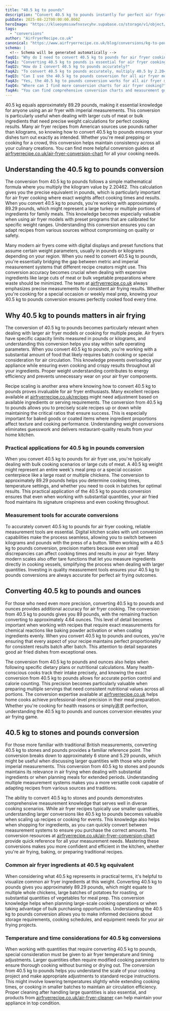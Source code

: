 ```yaml
---
title: "40.5 kg to pounds"
description: "Convert 40.5 kg to pounds instantly for perfect air fryer recipes. Get accurate measurements and cooking tips for delicious results every time."
pubDate: 2025-08-22T00:00:00.000Z
heroImage: "https://klueoymssxwfnxsvcyhv.supabase.co/storage/v1/object/public/Shmucket/40-5-kg-to-pounds.webp"
tags:
  - "conversions"
author: "AirFryerRecipe.co.uk"
canonical: "https://www.airfryerrecipe.co.uk/blog/conversions/kg-to-pounds/40-5-kg-to-pounds"
schema: |
  <!-- Schema will be generated automatically -->
faqQ1: "Why do I need to convert 40.5 kg to pounds for air fryer cooking?"
faqA1: "Converting 40.5 kg to pounds is essential for air fryer cooking because many recipes and appliance settings use imperial measurements. The conversion ensures accurate ingredient portions, proper cooking times, and prevents overloading your air fryer basket. This precision leads to perfectly cooked meals with consistent results every time you use your appliance."
faqQ2: "How do I convert 40.5 kg to pounds accurately?"
faqA2: "To convert 40.5 kg to pounds accurately, multiply 40.5 by 2.20462, which gives you approximately 89.29 pounds. For kitchen purposes, rounding to 89.3 pounds is usually sufficient. Using a digital kitchen scale with unit conversion capabilities provides the most precise measurement for air fryer cooking and recipe following."
faqQ3: "Can I use the 40.5 kg to pounds conversion for all air fryer models?"
faqA3: "Yes, the 40.5 kg to pounds conversion works for all air fryer models since it's a standard weight conversion rather than appliance-specific. However, you should always check your air fryer's maximum capacity in pounds or kilograms before attempting to cook large quantities. Different models have varying basket sizes and weight limitations that affect how much food you can cook at once."
faqQ4: "Where can I find more conversion charts for air fryer cooking?"
faqA4: "You can find comprehensive conversion charts and measurement guides at airfryerrecipe.co.uk, which offers detailed resources for all your air frying needs. The website provides conversion tables for weights, temperatures, and cooking times specifically tailored for air fryer users. These resources help ensure perfect results regardless of the measurement system used in your recipes."
---
```

<p>40.5 kg equals approximately 89.29 pounds, making it essential knowledge for anyone using an air fryer with imperial measurements. This conversion is particularly useful when dealing with larger cuts of meat or bulk ingredients that need precise weight calculations for perfect cooking results. Many air fryer recipes from American sources use pounds rather than kilograms, so knowing how to convert 40.5 kg to pounds ensures your dishes turn out exactly as intended. Whether you're meal prepping or cooking for a crowd, this conversion helps maintain consistency across all your culinary creations. You can find more helpful conversion guides at <a href=https://www.airfryerrecipe.co.uk/air-fryer-conversion-chart>airfryerrecipe.co.uk/air-fryer-conversion-chart</a> for all your cooking needs.</p>

<h2>Understanding the 40.5 kg to pounds conversion</h2>
<p>The conversion from 40.5 kg to pounds follows a simple mathematical formula where you multiply the kilogram value by 2.20462. This calculation gives you the precise equivalent in pounds, which is particularly important for air fryer cooking where exact weights affect cooking times and results. When you convert 40.5 kg to pounds, you're working with approximately 89.29 pounds, which might represent a large turkey or multiple portions of ingredients for family meals. This knowledge becomes especially valuable when using air fryer models with preset programs that are calibrated for specific weight ranges. Understanding this conversion ensures you can adapt recipes from various sources without compromising on quality or safety.</p>

<p>Many modern air fryers come with digital displays and preset functions that assume certain weight parameters, usually in pounds or kilograms depending on your region. When you need to convert 40.5 kg to pounds, you're essentially bridging the gap between metric and imperial measurement systems that different recipe creators might use. This conversion accuracy becomes crucial when dealing with expensive ingredients like large cuts of meat or bulk vegetable preparations where waste should be minimized. The team at <a href=https://www.airfryerrecipe.co.uk>airfryerrecipe.co.uk</a> always emphasizes precise measurements for consistent air frying results. Whether you're cooking for a special occasion or weekly meal prep, knowing your 40.5 kg to pounds conversion ensures perfectly cooked food every time.</p>

<h2>Why 40.5 kg to pounds matters in air frying</h2>
<p>The conversion of 40.5 kg to pounds becomes particularly relevant when dealing with larger air fryer models or cooking for multiple people. Air fryers have specific capacity limits measured in pounds or kilograms, and understanding this conversion helps you stay within safe operating parameters. When you convert 40.5 kg to pounds, you're working with a substantial amount of food that likely requires batch cooking or special consideration for air circulation. This knowledge prevents overloading your appliance while ensuring even cooking and crispy results throughout all your ingredients. Proper weight understanding contributes to energy efficiency and prevents unnecessary wear on your air fryer components.</p>

<p>Recipe scaling is another area where knowing how to convert 40.5 kg to pounds proves invaluable for air fryer enthusiasts. Many excellent recipes available at <a href=https://www.airfryerrecipe.co.uk/recipes>airfryerrecipe.co.uk/recipes</a> might need adjustment based on available ingredients or serving requirements. The conversion from 40.5 kg to pounds allows you to precisely scale recipes up or down while maintaining the critical ratios that ensure success. This is especially important for baked goods or coated items where ingredient proportions affect texture and cooking performance. Understanding weight conversions eliminates guesswork and delivers restaurant-quality results from your home kitchen.</p>

<h3>Practical applications for 40.5 kg in pounds conversion</h3>
<p>When you convert 40.5 kg to pounds for air fryer use, you're typically dealing with bulk cooking scenarios or large cuts of meat. A 40.5 kg weight might represent an entire week's meal prep or a special occasion centerpiece like a large roast or multiple chickens. The conversion to approximately 89.29 pounds helps you determine cooking times, temperature settings, and whether you need to cook in batches for optimal results. This practical application of the 40.5 kg to pounds conversion ensures that even when working with substantial quantities, your air fried food maintains its signature crispiness and even cooking throughout.</p>

<h3>Measurement tools for accurate conversions</h3>
<p>To accurately convert 40.5 kg to pounds for air fryer cooking, reliable measurement tools are essential. Digital kitchen scales with unit conversion capabilities make the process seamless, allowing you to switch between kilograms and pounds with the press of a button. When working with a 40.5 kg to pounds conversion, precision matters because even small discrepancies can affect cooking times and results in your air fryer. Many modern scales also offer tare functions that let you measure ingredients directly in cooking vessels, simplifying the process when dealing with larger quantities. Investing in quality measurement tools ensures your 40.5 kg to pounds conversions are always accurate for perfect air frying outcomes.</p>

<h2>Converting 40.5 kg to pounds and ounces</h2>
<p>For those who need even more precision, converting 40.5 kg to pounds and ounces provides additional accuracy for air fryer cooking. The conversion from 40.5 kg to pounds gives you 89 pounds, with the remaining fraction converting to approximately 4.64 ounces. This level of detail becomes important when working with recipes that require exact measurements for chemical reactions like baking powder activation or when coating ingredients evenly. When you convert 40.5 kg to pounds and ounces, you're ensuring that every aspect of your recipe maintains perfect proportionality for consistent results batch after batch. This attention to detail separates good air fried dishes from exceptional ones.</p>

<p>The conversion from 40.5 kg to pounds and ounces also helps when following specific dietary plans or nutritional calculations. Many health-conscious cooks track their intake precisely, and knowing the exact conversion from 40.5 kg to pounds allows for accurate portion control and calorie counting. This precision becomes particularly valuable when preparing multiple servings that need consistent nutritional values across all portions. The conversion expertise available at <a href=https://www.airfryerrecipe.co.uk>airfryerrecipe.co.uk</a> helps home cooks achieve professional-level precision in their meal preparation. Whether you're cooking for health reasons or simply追求 perfection, understanding the 40.5 kg to pounds and ounces conversion elevates your air frying game.</p>

<h2>40.5 kg to stones and pounds conversion</h2>
<p>For those more familiar with traditional British measurements, converting 40.5 kg to stones and pounds provides a familiar reference point. The conversion breaks down to approximately 6 stone and 5.29 pounds, which might be useful when discussing larger quantities with those who prefer imperial measurements. This conversion from 40.5 kg to stones and pounds maintains its relevance in air frying when dealing with substantial ingredients or when planning meals for extended periods. Understanding multiple measurement systems makes you a more versatile cook capable of adapting recipes from various sources and traditions.</p>

<p>The ability to convert 40.5 kg to stones and pounds demonstrates comprehensive measurement knowledge that serves well in diverse cooking scenarios. While air fryer recipes typically use smaller quantities, understanding larger conversions like 40.5 kg to pounds becomes valuable when scaling up recipes or cooking for events. This knowledge also helps when shopping for ingredients, as you can quickly convert between measurement systems to ensure you purchase the correct amounts. The conversion resources at <a href=https://www.airfryerrecipe.co.uk/air-fryer-conversion-chart>airfryerrecipe.co.uk/air-fryer-conversion-chart</a> provide quick reference for all your measurement needs. Mastering these conversions makes you more confident and efficient in the kitchen, whether you're air frying, baking, or preparing traditional recipes.</p>

<h3>Common air fryer ingredients at 40.5 kg equivalent</h3>
<p>When considering what 40.5 kg represents in practical terms, it's helpful to visualize common air fryer ingredients at this weight. Converting 40.5 kg to pounds gives you approximately 89.29 pounds, which might equate to multiple whole chickens, large batches of potatoes for roasting, or substantial quantities of vegetables for meal prep. This conversion knowledge helps when planning large-scale cooking operations or when taking advantage of bulk purchasing opportunities. Understanding the 40.5 kg to pounds conversion allows you to make informed decisions about storage requirements, cooking schedules, and equipment needs for your air frying projects.</p>

<h3>Temperature and time considerations for 40.5 kg conversions</h3>
<p>When working with quantities that require converting 40.5 kg to pounds, special consideration must be given to air fryer temperature and timing adjustments. Larger quantities often require modified cooking parameters to ensure thorough cooking without burning or drying out. The conversion from 40.5 kg to pounds helps you understand the scale of your cooking project and make appropriate adjustments to standard recipe instructions. This might involve lowering temperatures slightly while extending cooking times, or cooking in smaller batches to maintain air circulation efficiency. Proper cleaning after handling large quantities is also essential, and products from <a href=https://www.airfryerrecipe.co.uk/air-fryer-cleaner>airfryerrecipe.co.uk/air-fryer-cleaner</a> can help maintain your appliance in top condition.</p>
